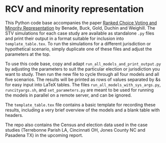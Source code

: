 # RCV and minority representation

This Python code base accompanies the paper [Ranked Choice Voting and Minority Representation](https://papers.ssrn.com/sol3/papers.cfm?abstract_id=3778021) by Benade, Buck, Gold, Duchin and Weighill. The STV simulations for each case study are available as standalone `.py` files and print their output in a format suitable for inclusion into `template_table.tex`. To run the simulations for a different jurisdiction or hypothetical scenario, simply duplicate one of these files and adjust the parameters at the top.

To use this code base, copy and adapt `run_all_models_and_print_output.py` by adjusting the parameters to suit the particular election or jurisdiction you want to study. Then run the new file to cycle through all four models and all five scenarios. The results will be printed as rows of values separated by &s for easy input into LaTeX tables. The files `run_all_models_with_sys_args.py`, `runcityargs.sh`, and `set_parameters.py` are meant to be used for running the models in parallel on a remote server, and can be ignored. 

The `template_table.tex` file contains a basic template for recording these results, including a very brief overview of the models and a blank table with headers.

The repo also contains the Census and election data used in the case studies (Terrebonne Parish LA, Cincinnati OH, Jones County NC and Pasadena TX) in the upcoming report. 
